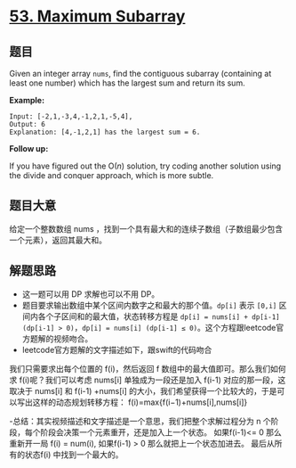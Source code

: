 # [53. Maximum Subarray](https://leetcode.com/problems/maximum-subarray/)


## 题目

Given an integer array `nums`, find the contiguous subarray (containing at least one number) which has the largest sum and return its sum.

**Example:**


    Input: [-2,1,-3,4,-1,2,1,-5,4],
    Output: 6
    Explanation: [4,-1,2,1] has the largest sum = 6.


**Follow up:**

If you have figured out the O(*n*) solution, try coding another solution using the divide and conquer approach, which is more subtle.

## 题目大意

给定一个整数数组 nums ，找到一个具有最大和的连续子数组（子数组最少包含一个元素），返回其最大和。

## 解题思路

- 这一题可以用 DP 求解也可以不用 DP。
- 题目要求输出数组中某个区间内数字之和最大的那个值。`dp[i]` 表示 `[0,i]` 区间内各个子区间和的最大值，状态转移方程是 `dp[i] = nums[i] + dp[i-1] (dp[i-1] > 0)`，`dp[i] = nums[i] (dp[i-1] ≤ 0)`。这个方程跟leetcode官方题解的视频吻合。
- leetcode官方题解的文字描述如下，跟swift的代码吻合

我们只需要求出每个位置的 f(i)，然后返回 f 数组中的最大值即可。那么我们如何求 f(i)呢？我们可以考虑 nums[i] 单独成为一段还是加入 f(i-1) 对应的那一段，这取决于 nums[i] 和
f(i-1) +nums[i] 的大小，我们希望获得一个比较大的，于是可以写出这样的动态规划转移方程：
f(i)=max{f(i−1)+nums[i],nums[i]}

-总结：其实视频描述和文字描述是一个意思，我们把整个求解过程分为 n 个阶段，每个阶段会决策一个元素重开，还是加入上一个状态。
如果f(i-1)<= 0  那么重新开一局 
f(i) = num(i), 如果f(i-1) > 0 那么就把上一个状态加进去。 最后从所有的状态f(i)
中找到一个最大的。
